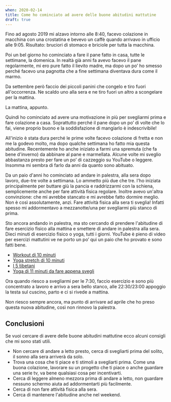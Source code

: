 ```yaml
---
when: 2020-02-14
title: Come ho cominciato ad avere delle buone abitudini mattutine
draft: true
---
```


Fino ad agosto 2019 mi alzavo intorno alle 8:40, facevo colazione in macchina con una crostatina e bevevo un caffè quando arrivavo in ufficio alle 9:05. Risultato: bruciori di stomaco e briciole per tutta la macchina.

Poi un bel giorno ho cominciato a fare il pane fatto in casa, tutte le settimane, la domenica. In realtà già anni fa avevo facevo il pane regolarmente, mi ero pure fatto il lievito madre, ma dopo un po’ ho smesso perché facevo una pagnotta che a fine settimana diventava dura come il marmo.

Da settembre però faccio dei piccoli panini che congelo e tiro fuori all'occorrenza. Ne scaldo uno alla sera e ne tiro fuori un altro a scongelare per la mattina.

La mattina, appunto.

Quindi ho cominciato ad avere una motivazione in più per svegliarmi prima e fare colazione a casa. Soprattutto perché il pane dopo un po’ di volte che lo fai, viene proprio buono e la soddisfazione di mangiarlo è indescrivibile!

All'inizio è stata dura perché le prime volte facevo colazione di fretta e non me la godevo molto, ma dopo qualche settimana ho fatto mia questa abitudine. Recentemente ho anche iniziato a farmi una spremuta (che fa bene d'inverno) da abbinare al pane e marmellata. Alcune volte mi sveglio abbastanza presto per fare un po’ di cazzeggio su YouTube o leggere. Insomma mi sembra di farlo da anni da quanto sono abituato.

Da un paio d'anni ho cominciato ad andare in palestra, alla sera dopo lavoro, due-tre volte a settimana. Lo ammetto più due che tre. l'ho iniziata principalmente per buttare giù la pancia e raddrizzarmi con la schiena, semplicemente anche per fare attività fisica regolare.
Inoltre avevo un'altra convinzione: che mi avrebbe stancato e mi avrebbe fatto dormire meglio. Non è così assolutamente, anzi. Fare attività fisica alla sera ti sveglia! Infatti spesso mi addormentavo a mezzanotte/una per svegliarmi più stanco di prima.

Sto ancora andando in palestra, ma sto cercando di prendere l'abitudine di fare esercizio fisico alla mattina e smettere di andare in palestra alla sera. Dieci minuti di esercizio fisico o yoga, tutti i giorni.
YouTube è pieno di video per esercizi mattutini ve ne porto un po’ qui un paio che ho provato e sono fatti bene.

- [Workout di 10 minuti](https://www.youtube.com/watch?v=3sEeVJEXTfY)
- [Yoga stretch di 10 minuti](https://www.youtube.com/watch?v=3sEeVJEXTfY)
- [I 5 tibetani](https://www.youtube.com/watch?v=3sEeVJEXTfY)
- [Yoga di 11 minuti da fare appena svegli](https://www.youtube.com/watch?v=3sEeVJEXTfY)

Ora quando riesco a svegliarmi per le 7:30, faccio esercizio e sono più concentrato a lavoro e arrivo a sera bello stanco, alle 22:30/23:00 appoggio la testa sul cuscino, parto e ci si rivede a mattina.

Non riesco sempre ancora, ma punto di arrivare ad aprile che ho preso questa nuova abitudine, così non rinnovo la palestra.

## Conclusioni

Se vuoi cercare di avere delle buone abitudini mattutine ecco alcuni consigli che mi sono stati utili.

- Non cercare di andare a letto presto, cerca di svegliarti prima del solito, il sonno alla sera arriverà da solo.
- Trova una cosa che ti piace e ti stimoli a svegliarti prima. Come una buona colazione, lavorare su un progetto che ti piace o anche guardare una serie tv, va bene qualsiasi cosa per incentivarti.
- Cerca di leggere almeno mezzora prima di andare a letto, non guardare nessuno schermo aiuta ad addormentarti più facilmente.
- Cerca di non fare attività fisica alla sera.
- Cerca di mantenere l'abitudine anche nel weekend.
